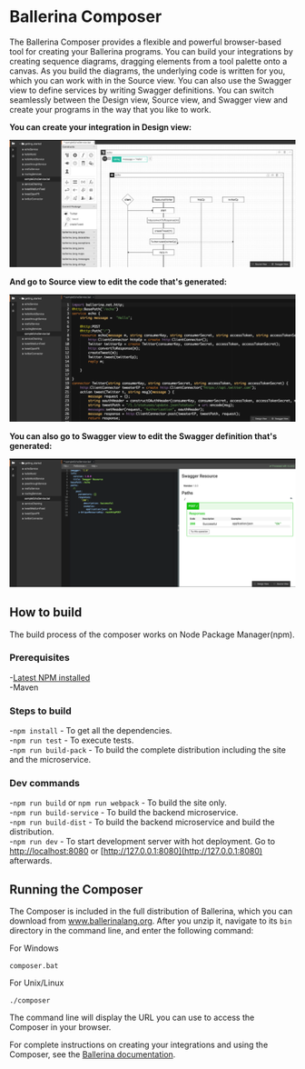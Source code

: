 # Ballerina Composer

The Ballerina Composer provides a flexible and powerful browser-based tool for creating your Ballerina programs. You can build your integrations by creating sequence diagrams, dragging elements from a tool palette onto a canvas. As you build the diagrams, the underlying code is written for you, which you can work with in the Source view. You can also use the Swagger view to define services by writing Swagger definitions. You can switch seamlessly between the Design view, Source view, and Swagger view and create your programs in the way that you like to work.

**You can create your integration in Design view:**

![alt text](./docs/images/DesignView.png?raw=true "Design view")


**And go to Source view to edit the code that's generated:**

![alt text](./docs/images/SourceView.png?raw=true "Source view")

**You can also go to Swagger view to edit the Swagger definition that's generated:**

![alt text](./docs/images/SwaggerView.png?raw=true "Source view")

## How to build
The build process of the composer works on Node Package Manager(npm).

### Prerequisites
-[Latest NPM installed](https://docs.npmjs.com/getting-started/installing-node)  
-Maven

### Steps to build
-`npm install` - To get all the dependencies.  
-`npm run test` - To execute tests.  
-`npm run build-pack` - To build the complete distribution including the site and the microservice.

### Dev commands
-`npm run build` or `npm run webpack` - To build the site only.  
-`npm run build-service` - To build the backend microservice.  
-`npm run build-dist` - To build the backend microservice and build the distribution.  
-`npm run dev` - To start development server with hot deployment. Go to [http://localhost:8080](http://localhost:8080) or [http://127.0.0.1:8080](http://127.0.0.1:8080) afterwards.    

## Running the Composer

The Composer is included in the full distribution of Ballerina, which you can download from www.ballerinalang.org. After you unzip it, navigate to its `bin` directory in the command line, and enter the following command:

For Windows
```
composer.bat
```

For Unix/Linux
```
./composer
```

The command line will display the URL you can use to access the Composer in your browser.

For complete instructions on creating your integrations and using the Composer, see the [Ballerina documentation](http://ballerinalang.org/documentation/).
